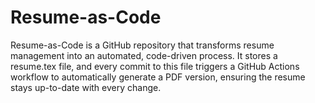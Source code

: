 # Resume-as-Code
Resume-as-Code is a GitHub repository that transforms resume management into an automated, code-driven process. It stores a resume.tex file, and every commit to this file triggers a GitHub Actions workflow to automatically generate a PDF version, ensuring the resume stays up-to-date with every change.
